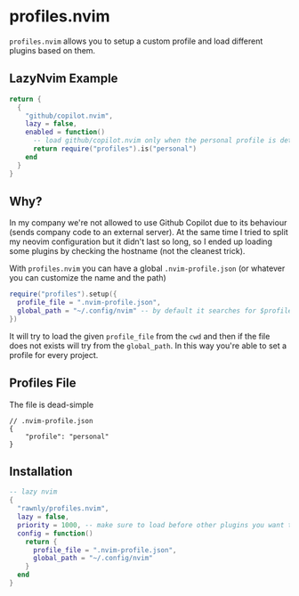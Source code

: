 # profiles.nvim 
`profiles.nvim` allows you to setup a custom profile and load different plugins based on them. 

## LazyNvim Example 
```lua
return {
  {
    "github/copilot.nvim",
    lazy = false,
    enabled = function() 
      -- load github/copilot.nvim only when the personal profile is detected
      return require("profiles").is("personal")
    end
  }  
}
```

## Why?
In my company we're not allowed to use Github Copilot due to its behaviour (sends company code to an external server). At the same time I tried to split my neovim configuration
but it didn't last so long, so I ended up loading some plugins by checking the hostname (not the cleanest trick).

With `profiles.nvim` you can have a global `.nvim-profile.json` (or whatever you can customize the name and the path) 

```lua
require("profiles").setup({
  profile_file = ".nvim-profile.json",
  global_path = "~/.config/nvim" -- by default it searches for $profile_file in the nvim directory
})
``` 

It will try to load the given `profile_file` from the `cwd` and then if the file does not exists will try from the `global_path`. In this way you're able to set a profile for every project.

## Profiles File
The file is dead-simple 

```jsonc
// .nvim-profile.json
{
    "profile": "personal"
}
```

## Installation

```lua
-- lazy nvim
{
  "rawnly/profiles.nvim",
  lazy = false,
  priority = 1000, -- make sure to load before other plugins you want to manipulate
  config = function() 
    return {
      profile_file = ".nvim-profile.json",
      global_path = "~/.config/nvim"
    }
  end
}
```
